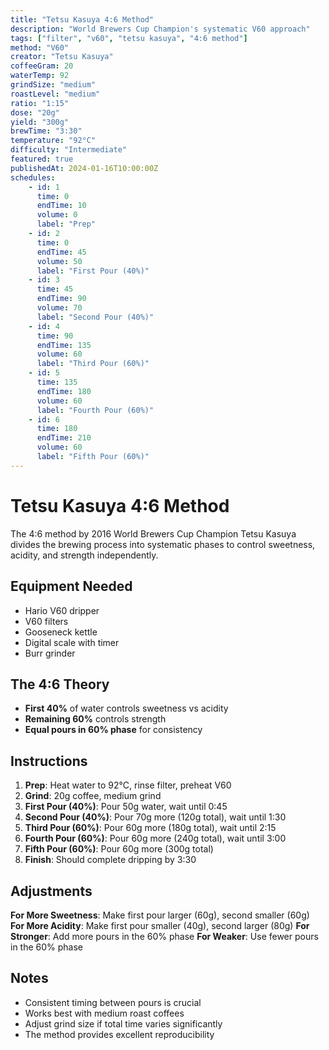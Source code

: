 ```yaml
---
title: "Tetsu Kasuya 4:6 Method"
description: "World Brewers Cup Champion's systematic V60 approach"
tags: ["filter", "v60", "tetsu kasuya", "4:6 method"]
method: "V60"
creator: "Tetsu Kasuya"
coffeeGram: 20
waterTemp: 92
grindSize: "medium"
roastLevel: "medium"
ratio: "1:15"
dose: "20g"
yield: "300g"
brewTime: "3:30"
temperature: "92°C"
difficulty: "Intermediate"
featured: true
publishedAt: 2024-01-16T10:00:00Z
schedules:
    - id: 1
      time: 0
      endTime: 10
      volume: 0
      label: "Prep"
    - id: 2
      time: 0
      endTime: 45
      volume: 50
      label: "First Pour (40%)"
    - id: 3
      time: 45
      endTime: 90
      volume: 70
      label: "Second Pour (40%)"
    - id: 4
      time: 90
      endTime: 135
      volume: 60
      label: "Third Pour (60%)"
    - id: 5
      time: 135
      endTime: 180
      volume: 60
      label: "Fourth Pour (60%)"
    - id: 6
      time: 180
      endTime: 210
      volume: 60
      label: "Fifth Pour (60%)"
---
```


# Tetsu Kasuya 4:6 Method

The 4:6 method by 2016 World Brewers Cup Champion Tetsu Kasuya divides the brewing process into systematic phases to control sweetness, acidity, and strength independently.

## Equipment Needed

- Hario V60 dripper
- V60 filters
- Gooseneck kettle
- Digital scale with timer
- Burr grinder

## The 4:6 Theory

- **First 40%** of water controls sweetness vs acidity
- **Remaining 60%** controls strength
- **Equal pours in 60% phase** for consistency

## Instructions

1. **Prep**: Heat water to 92°C, rinse filter, preheat V60
2. **Grind**: 20g coffee, medium grind
3. **First Pour (40%)**: Pour 50g water, wait until 0:45
4. **Second Pour (40%)**: Pour 70g more (120g total), wait until 1:30
5. **Third Pour (60%)**: Pour 60g more (180g total), wait until 2:15
6. **Fourth Pour (60%)**: Pour 60g more (240g total), wait until 3:00
7. **Fifth Pour (60%)**: Pour 60g more (300g total)
8. **Finish**: Should complete dripping by 3:30

## Adjustments

**For More Sweetness**: Make first pour larger (60g), second smaller (60g)
**For More Acidity**: Make first pour smaller (40g), second larger (80g)
**For Stronger**: Add more pours in the 60% phase
**For Weaker**: Use fewer pours in the 60% phase

## Notes

- Consistent timing between pours is crucial
- Works best with medium roast coffees
- Adjust grind size if total time varies significantly
- The method provides excellent reproducibility
